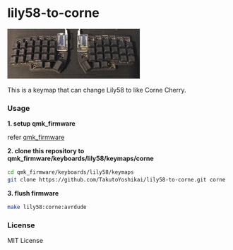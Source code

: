 # lily58-to-corne

<img src="./keyboard.jpg" width="300">

This is a keymap that can change Lily58 to like Corne Cherry.

### Usage
**1. setup qmk_firmware**

refer [qmk_firmware](https://github.com/qmk/qmk_firmware/)

**2. clone this repository to qmk_firmware/keyboards/lily58/keymaps/corne**
```bash
cd qmk_firmware/keyboards/lily58/keymaps
git clone https://github.com/TakutoYoshikai/lily58-to-corne.git corne
```

**3. flush firmware**
```bash
make lily58:corne:avrdude
```

### License
MIT License
